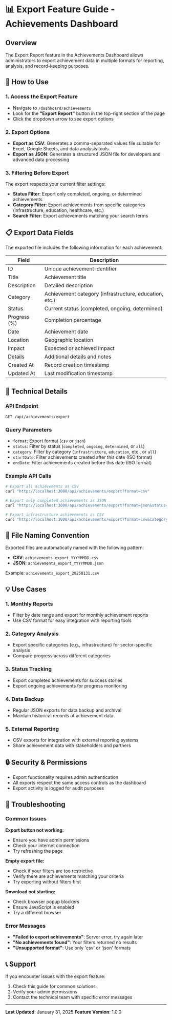 # 📊 Export Feature Guide - Achievements Dashboard

## Overview

The Export Report feature in the Achievements Dashboard allows administrators to export achievement data in multiple formats for reporting, analysis, and record-keeping purposes.

## 🚀 How to Use

### 1. Access the Export Feature
- Navigate to `/dashboard/achievements`
- Look for the **"Export Report"** button in the top-right section of the page
- Click the dropdown arrow to see export options

### 2. Export Options
- **Export as CSV**: Generates a comma-separated values file suitable for Excel, Google Sheets, and data analysis tools
- **Export as JSON**: Generates a structured JSON file for developers and advanced data processing

### 3. Filtering Before Export
The export respects your current filter settings:
- **Status Filter**: Export only completed, ongoing, or determined achievements
- **Category Filter**: Export achievements from specific categories (infrastructure, education, healthcare, etc.)
- **Search Filter**: Export achievements matching your search terms

## 📋 Export Data Fields

The exported file includes the following information for each achievement:

| Field | Description |
|-------|-------------|
| ID | Unique achievement identifier |
| Title | Achievement title |
| Description | Detailed description |
| Category | Achievement category (infrastructure, education, etc.) |
| Status | Current status (completed, ongoing, determined) |
| Progress (%) | Completion percentage |
| Date | Achievement date |
| Location | Geographic location |
| Impact | Expected or achieved impact |
| Details | Additional details and notes |
| Created At | Record creation timestamp |
| Updated At | Last modification timestamp |

## 🔧 Technical Details

### API Endpoint
```
GET /api/achievements/export
```

### Query Parameters
- `format`: Export format (`csv` or `json`)
- `status`: Filter by status (`completed`, `ongoing`, `determined`, or `all`)
- `category`: Filter by category (`infrastructure`, `education`, etc., or `all`)
- `startDate`: Filter achievements created after this date (ISO format)
- `endDate`: Filter achievements created before this date (ISO format)

### Example API Calls
```bash
# Export all achievements as CSV
curl "http://localhost:3000/api/achievements/export?format=csv"

# Export only completed achievements as JSON
curl "http://localhost:3000/api/achievements/export?format=json&status=completed"

# Export infrastructure achievements as CSV
curl "http://localhost:3000/api/achievements/export?format=csv&category=infrastructure"
```

## 📁 File Naming Convention

Exported files are automatically named with the following pattern:
- **CSV**: `achievements_export_YYYYMMDD.csv`
- **JSON**: `achievements_export_YYYYMMDD.json`

Example: `achievements_export_20250131.csv`

## 💡 Use Cases

### 1. **Monthly Reports**
- Filter by date range and export for monthly achievement reports
- Use CSV format for easy integration with reporting tools

### 2. **Category Analysis**
- Export specific categories (e.g., infrastructure) for sector-specific analysis
- Compare progress across different categories

### 3. **Status Tracking**
- Export completed achievements for success stories
- Export ongoing achievements for progress monitoring

### 4. **Data Backup**
- Regular JSON exports for data backup and archival
- Maintain historical records of achievement data

### 5. **External Reporting**
- CSV exports for integration with external reporting systems
- Share achievement data with stakeholders and partners

## 🔒 Security & Permissions

- Export functionality requires admin authentication
- All exports respect the same access controls as the dashboard
- Export activity is logged for audit purposes

## 🐛 Troubleshooting

### Common Issues

**Export button not working:**
- Ensure you have admin permissions
- Check your internet connection
- Try refreshing the page

**Empty export file:**
- Check if your filters are too restrictive
- Verify there are achievements matching your criteria
- Try exporting without filters first

**Download not starting:**
- Check browser popup blockers
- Ensure JavaScript is enabled
- Try a different browser

### Error Messages

- **"Failed to export achievements"**: Server error, try again later
- **"No achievements found"**: Your filters returned no results
- **"Unsupported format"**: Use only 'csv' or 'json' formats

## 📞 Support

If you encounter issues with the export feature:
1. Check this guide for common solutions
2. Verify your admin permissions
3. Contact the technical team with specific error messages

---

**Last Updated**: January 31, 2025
**Feature Version**: 1.0.0